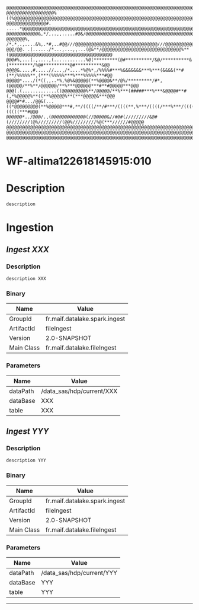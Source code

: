     @@@@@@@@@@@@@@@@@@@@@@@@@@@@@@@@@@@@@@@@@@@@@@@@@@@@@@@@@@@@@@@@@@@@@@@@@@@@@@@@@@@@@@@@@@@@@@@@@@@@@@@@@@@@@
    @@@@@@@@@@@@@@@@@@%((%@@@@@@@@@@@@@@@@@@@@@@@@@@@@@@@@@@@@@@@@@@@@@@@@@@@@@@@@@@@@@@@@@@@@@@@@@@@@@@@@@@@@@@@
    @@@@@@@@@@@@@@@#. .....*@@@@@@@@@@@@@@@@@@@@@@@@@@@@@@@@@@@@@@@@@@@@@@@@@@@@@@@@@@@@@@@@@@@@@@@@@@@@@@@@@@@@@
    @@@@@@@@@@@@&,*/,..,,.....#@&/@@@@@@@@@@@@@@@@@@@@@@@@@@@@@@@@@@@@@@@@@@@@@@@@@@@@@@@@@@@@@@@@@@@@@@@@@@@@@@@
    @@@@@@@%, /*.*,.,....&%,.*#,..#@@///@@@@@@@@@@@@@@@@@@@@@@@@@@@@@@@///@@@@@@@@@@@@@@@@@@@@@@@@@@@@@@@@@@@@@@@
    @@@/@@. .(....../*...,...,,...(@&**/@@@@@@@@@@@@@@@@@@@@@@@@@@@@@@%**(@@@@@@@@@@@@@@@@@@@@@@@@@@@@@@@@@@@@@@@
    @@@#%,...(.,....,(............%@(*********(@#**********/&@/**********&(*********/%@#**********@#**********&@@
    @@@@&....,#.....//...,/*....*%@%*,/%%%%#***%&&&&&&&***%***(&&&&(**#(**/%%%%%**,(***(%%%%%***%***%%%%%***#@@
    @@@@@*..../(*((,,..*%,%@%&@@@@@(**%@@@@&**/@%/*********/#*,(@@@@@/**%**/@@@@@@/**%***@@@@@@***#**#@@@@@***@@@
    @@@(.(.............((@@@@@@@@@%**/@@@@@/**%***(#####***%***&@@@@#**#(,*%@@@@@%**((**%@@@@@%**(***@@@@@&***@@@
    @@@@#*#.../@@&(...((*@@@@@@@@@(**%@@@@@***#,**/((((/**/#***/((((**,%***/((((/***%***/((((/***%,**(((((***#@@@
    @@@@@@*../@@@/.,(@@@@@@@@@@@@@(//@@@@@&//#@#(/////////&@#(////////(@%/////////(@@%/////////%@(***//////#@@@@@
    @@@@@@@@@@@@@@@@@@@@@@@@@@@@@@@@@@@@@@@@@@@@@@@@@@@@@@@@@@@@@@@@@@@@@@@@@@@@@@@@@@@@@@@@@@@@&**/@@@@@@@@@@@@@
    @@@@@@@@@@@@@@@@@@@@@@@@@@@@@@@@@@@@@@@@@@@@@@@@@@@@@@@@@@@@@@@@@@@@@@@@@@@@@@@@@@@@@@@@@@@@#&@@@@@@@@@@@@@
    @@@@@@@@@@@@@@@@@@@@@@@@@@@@@@@@@@@@@@@@@@@@@@@@@@@@@@@@@@@@@@@@@@@@@@@@@@@@@@@@@@@@@@@@@@@@@@@@@@@@@@@@@@@@@

# WF-altima122618145915:010

# Description

    description

# Ingestion


## **_Ingest XXX_**

### Description

    description XXX

### Binary

| Name       | Value                           |
| ---------- | ------------------------------- |
| GroupId    | fr.maif.datalake.spark.ingest    |
| ArtifactId | fileIngest |
| Version    | 2.0-SNAPSHOT    |
| Main Class | fr.maif.datalake.fileIngest                 |

### Parameters

| Name     | Value |
| -------- | ----- |
| dataPath   | /data_sas/hdp/current/XXX |
| dataBase   | XXX |
| table   | XXX |


## **_Ingest YYY_**

### Description

    description YYY

### Binary

| Name       | Value                           |
| ---------- | ------------------------------- |
| GroupId    | fr.maif.datalake.spark.ingest    |
| ArtifactId | fileIngest |
| Version    | 2.0-SNAPSHOT    |
| Main Class | fr.maif.datalake.fileIngest                 |

### Parameters

| Name     | Value |
| -------- | ----- |
| dataPath   | /data_sas/hdp/current/YYY |
| dataBase   | YYY |
| table   | YYY |


***


